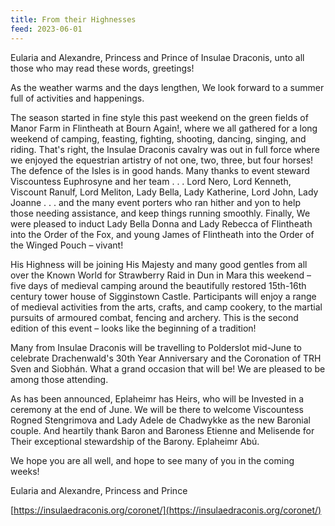 ```yaml
---
title: From their Highnesses
feed: 2023-06-01
---
```


Eularia and Alexandre, Princess and Prince of Insulae Draconis, unto all those who may read these words, greetings!

As the weather warms and the days lengthen, We look forward to a summer full of activities and happenings.

The season started in fine style this past weekend on the green fields of Manor Farm in Flintheath at Bourn Again!, where we all gathered for a long weekend of camping, feasting, fighting, shooting, dancing, singing, and riding.  That's right, the Insulae Draconis cavalry was out in full force where we enjoyed the equestrian artistry of not one, two, three, but four horses!  The defence of the Isles is in good hands.  Many thanks to event steward Viscountess Euphrosyne and her team . . . Lord Nero, Lord Kenneth, Viscount Ranulf, Lord Meliton, Lady Bella, Lady Katherine, Lord John, Lady Joanne . . . and the many event porters who ran hither and yon to help those needing assistance, and keep things running smoothly.  Finally, We were pleased to induct Lady Bella Donna and Lady Rebecca of Flintheath into the Order of the Fox, and young James of Flintheath into the Order of the Winged Pouch – vivant!      

His Highness will be joining His Majesty and many good gentles from all over the Known World for Strawberry Raid in Dun in Mara this weekend – five days of medieval camping around the beautifully restored 15th-16th century tower house of Sigginstown Castle.  Participants will enjoy a range of medieval activities from the arts, crafts, and camp cookery, to the martial pursuits of armoured combat, fencing and archery.  This is the second edition of this event – looks like the beginning of a tradition!  

Many from Insulae Draconis will be travelling to Polderslot mid-June to celebrate Drachenwald's 30th Year Anniversary and the Coronation of TRH Sven and Siobhán.  What a grand occasion that will be!  We are pleased to be among those attending.  

As has been announced, Eplaheimr has Heirs, who will be Invested in a ceremony at the end of June.  We will be there to welcome Viscountess Rogned Stengrimova and Lady Adele de Chadwykke as the new Baronial couple.  And heartily thank Baron and Baroness Etienne and  Melisende for Their exceptional stewardship of the Barony.  Eplaheimr Abú.

We hope you are all well, and hope to see many of you in the coming weeks!

Eularia and Alexandre, Princess and Prince

[https://insulaedraconis.org/coronet/](https://insulaedraconis.org/coronet/)
